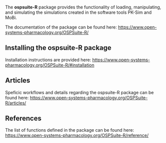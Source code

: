 The **ospsuite-R** package provides the functionality of loading, manipulating, and simulating the simulations created in the software tools PK-Sim and MoBi. 

The documentation of the package can be found here:
https://www.open-systems-pharmacology.org/OSPSuite-R/


## Installing the ospsuite-R package
Installation instructions are provided here:
https://www.open-systems-pharmacology.org/OSPSuite-R/#installation


## Articles
Speficic workflows and details regarding the ospsuite-R package can be found here:
https://www.open-systems-pharmacology.org/OSPSuite-R/articles/


## References
The list of functions defined in the package can be found here: 
https://www.open-systems-pharmacology.org/OSPSuite-R/reference/

